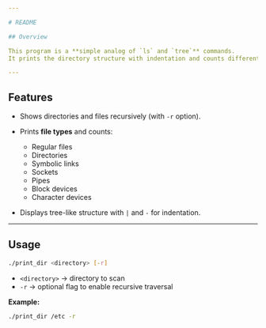 ```yaml
---

# README

## Overview

This program is a **simple analog of `ls` and `tree`** commands.
It prints the directory structure with indentation and counts different types of files.

---
```


## Features

* Shows directories and files recursively (with `-r` option).
* Prints **file types** and counts:

  * Regular files
  * Directories
  * Symbolic links
  * Sockets
  * Pipes
  * Block devices
  * Character devices
* Displays tree-like structure with `|` and `-` for indentation.

---

## Usage

```bash
./print_dir <directory> [-r]
```

* `<directory>` → directory to scan
* `-r` → optional flag to enable recursive traversal

**Example:**

```bash
./print_dir /etc -r
```
